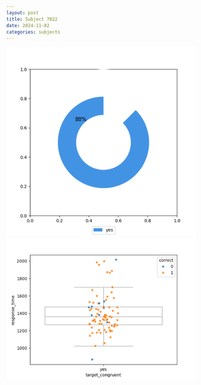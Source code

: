 ```yaml
---
layout: post
title: Subject 7022
date: 2024-11-02
categories: subjects
---
```


![](data/7022/run-4/7022_accuracy_target_congruence.png)
![](data/7022/run-4/7022_rt_congruence.png)
